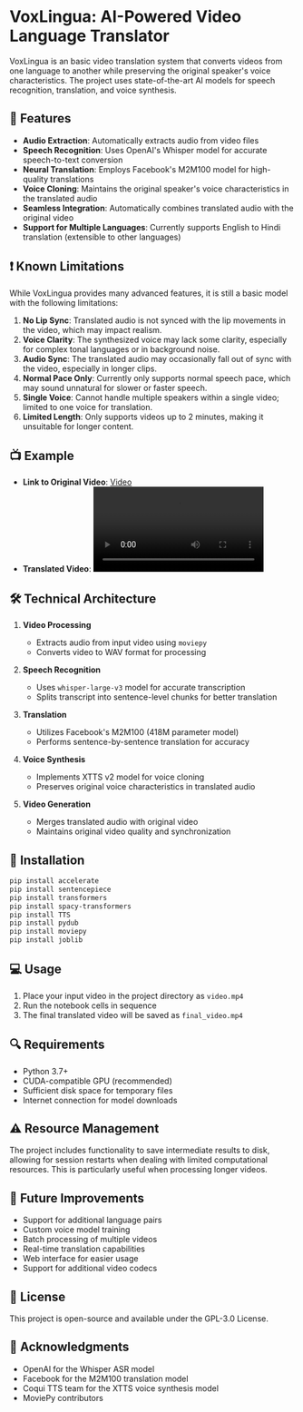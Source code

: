 
# VoxLingua: AI-Powered Video Language Translator

VoxLingua is an basic video translation system that converts videos from one language to another while preserving the original speaker's voice characteristics. The project uses state-of-the-art AI models for speech recognition, translation, and voice synthesis.

## 🌟 Features

- **Audio Extraction**: Automatically extracts audio from video files
- **Speech Recognition**: Uses OpenAI's Whisper model for accurate speech-to-text conversion
- **Neural Translation**: Employs Facebook's M2M100 model for high-quality translations
- **Voice Cloning**: Maintains the original speaker's voice characteristics in the translated audio
- **Seamless Integration**: Automatically combines translated audio with the original video
- **Support for Multiple Languages**: Currently supports English to Hindi translation (extensible to other languages)

## ❗ Known Limitations

While VoxLingua provides many advanced features, it is still a basic model with the following limitations:

1. **No Lip Sync**: Translated audio is not synced with the lip movements in the video, which may impact realism.
2. **Voice Clarity**: The synthesized voice may lack some clarity, especially for complex tonal languages or in background noise.
3. **Audio Sync**: The translated audio may occasionally fall out of sync with the video, especially in longer clips.
4. **Normal Pace Only**: Currently only supports normal speech pace, which may sound unnatural for slower or faster speech.
5. **Single Voice**: Cannot handle multiple speakers within a single video; limited to one voice for translation.
6. **Limited Length**: Only supports videos up to 2 minutes, making it unsuitable for longer content.

## 📺 Example

- **Link to Original Video**: [Video](https://www.youtube.com/watch?v=aO1-6X_f74M)
- **Translated Video**: ![example](example.mp4)

## 🛠️ Technical Architecture

1. **Video Processing**
   - Extracts audio from input video using `moviepy`
   - Converts video to WAV format for processing

2. **Speech Recognition**
   - Uses `whisper-large-v3` model for accurate transcription
   - Splits transcript into sentence-level chunks for better translation

3. **Translation**
   - Utilizes Facebook's M2M100 (418M parameter model)
   - Performs sentence-by-sentence translation for accuracy

4. **Voice Synthesis**
   - Implements XTTS v2 model for voice cloning
   - Preserves original voice characteristics in translated audio

5. **Video Generation**
   - Merges translated audio with original video
   - Maintains original video quality and synchronization

## 🔧 Installation

```bash
pip install accelerate
pip install sentencepiece
pip install transformers
pip install spacy-transformers
pip install TTS
pip install pydub
pip install moviepy
pip install joblib
```

## 💻 Usage

1. Place your input video in the project directory as `video.mp4`
2. Run the notebook cells in sequence
3. The final translated video will be saved as `final_video.mp4`

## 🔍 Requirements

- Python 3.7+
- CUDA-compatible GPU (recommended)
- Sufficient disk space for temporary files
- Internet connection for model downloads

## ⚠️ Resource Management

The project includes functionality to save intermediate results to disk, allowing for session restarts when dealing with limited computational resources. This is particularly useful when processing longer videos.

## 🚀 Future Improvements

- Support for additional language pairs
- Custom voice model training
- Batch processing of multiple videos
- Real-time translation capabilities
- Web interface for easier usage
- Support for additional video codecs

## 📝 License

This project is open-source and available under the GPL-3.0 License.

## 🙏 Acknowledgments

- OpenAI for the Whisper ASR model
- Facebook for the M2M100 translation model
- Coqui TTS team for the XTTS voice synthesis model
- MoviePy contributors

